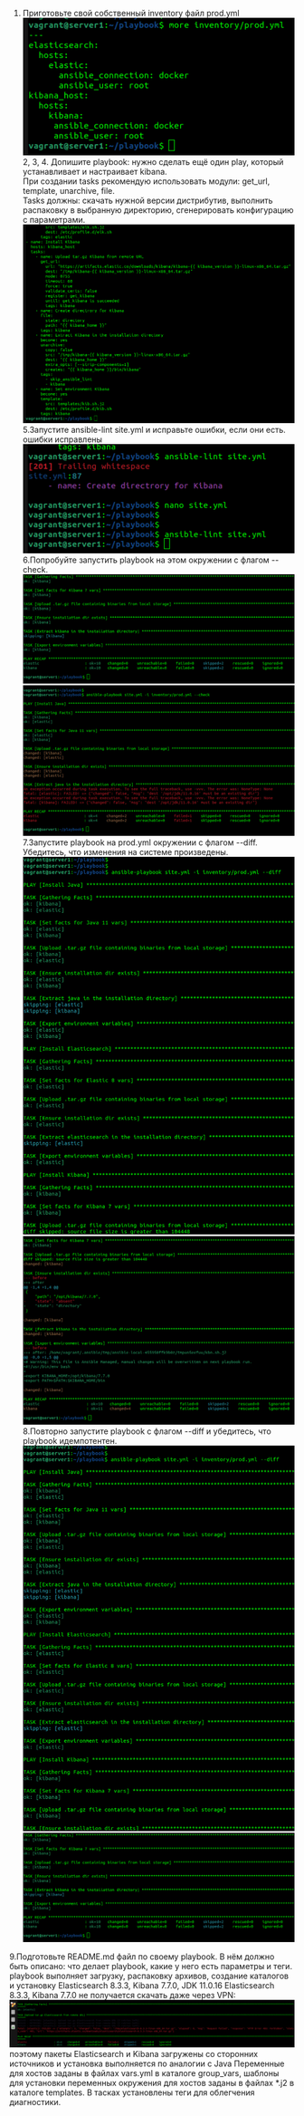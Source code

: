 1. Приготовьте свой собственный inventory файл prod.yml
![img_171.png](img_171.png)<br/>
2, 3, 4. Допишите playbook: нужно сделать ещё один play, который устанавливает и настраивает kibana.<br/>
При создании tasks рекомендую использовать модули: get_url, template, unarchive, file.<br/>
Tasks должны: скачать нужной версии дистрибутив, выполнить распаковку в выбранную директорию, сгенерировать конфигурацию с параметрами.<br/>
![img_172.png](img_172.png)
5.Запустите ansible-lint site.yml и исправьте ошибки, если они есть.
ошибки исправлены<br/>
![img_173.png](img_173.png)<br/>
6.Попробуйте запустить playbook на этом окружении с флагом --check.<br/>
![img_180.png](img_180.png)<br/>
![img_174.png](img_174.png)<br/>
7.Запустите playbook на prod.yml окружении с флагом --diff. Убедитесь, что изменения на системе произведены.<br/>
![img_175.png](img_175.png)
![img_176.png](img_176.png)
8.Повторно запустите playbook с флагом --diff и убедитесь, что playbook идемпотентен.<br/>
![img_177.png](img_177.png)<br/>
![img_179.png](img_179.png)<br/>


9.Подготовьте README.md файл по своему playbook. В нём должно быть описано: что делает playbook, какие у него есть параметры и теги.<br/>
playbook выполняет загрузку, распаковку архивов, создание каталогов и установку Elasticsearch 8.3.3, Kibana 7.7.0, JDK 11.0.16
Elasticsearch 8.3.3, Kibana 7.7.0 не получается скачать даже через VPN:
![img_181.png](img_181.png)
поэтому пакеты Elasticsearch и Kibana загружены со сторонних источников и установка выполняется по аналогии с Java
Переменные для хостов заданы в файлах vars.yml в каталоге group_vars, шаблоны для установки переменных окружения для хостов заданы в файлах *.j2 в каталоге templates.
В тасках установлены теги для облегчения диагностики.